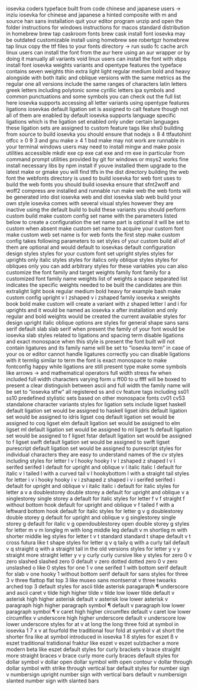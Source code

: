 iosevka coders typeface built from code chinese and japanese users → inziu iosevka for chinese and japanese a hinted composite with m and source han sans installation quit your editor program unzip and open the folder instructions for windows instructions for macos standard distribution in homebrew brew tap caskroom fonts brew cask install font iosevka may be outdated customizable install using homebrew see robertgzr homebrew tap linux copy the ttf files to your fonts directory → run sudo fc cache arch linux users can install the font from the aur here using an aur wrapper or by doing it manually all variants void linux users can install the font with xbps install font iosevka weights variants and opentype features the typeface contains seven weights thin extra light light regular medium bold and heavy alongside with both italic and oblique versions with the same metrics as the regular one all versions include the same ranges of characters latin letters greek letters including polytonic some cyrillic letters ipa symbols and common punctuations and some symbols you can check out the full list here iosevka supports accessing all letter variants using opentype features ligations iosevkas default ligation set is assigned to calt feature though not all of them are enabled by default iosevka supports language specific ligations which is the ligation set enabled only under certain languages these ligation sets are assigned to custom feature tags like xhs0 building from source to build iosevka you should ensure that nodejs ≥ 8 4 ttfautohint otfcc ≥ 0 9 3 and gnu make ≥ 4 1 bsd make may not work are runnable in your terminal windows users may need to install mingw and make posix utilities accessible mkdir exe cp exe cat exe and rm exe in particular from command prompt utilities provided by git for windows or msys2 works fine install necessary libs by npm install if youve installed them upgrade to the latest make or gmake you will find ttfs in the dist directory building the web font the webfonts directory is used to build iosevka for web font uses to build the web fonts you should build iosevka ensure that sfnt2woff and woff2 compress are installed and runnable run make web the web fonts will be generated into dist iosevka web and dist iosevka slab web build your own style iosevka comes with several visual styles however they are inactive using the default build to build these variants you should perform custom build make custom config set name with the parameters listed below to create a configuration the set name part is optional it will be set to custom when absent make custom set name to acquire your custom font make custom web set name is for web fonts the first step make custom config takes following parameters to set styles of your custom build all of them are optional and would default to iosevkas default configuration design styles styles for your custom font set upright styles styles for uprights only italic styles styles for italics only oblique styles styles for obliques only you can add arbitrary styles for these variables you can also customize the font family and target weights family font family for a customized font family name weights list of weights a space separated list indicates the specific weights needed to be built the candidates are thin extralight light book regular medium bold heavy for example bash make custom config upright v l zshaped v i zshaped family iosevka x weights book bold make custom will create a variant with z shaped letter l and i for uprights and it would be named as iosevka x after installation and only regular and bold weights would be created the current available styles for design upright italic oblique options are styles for general shape sans sans serif default slab slab serif when present the family of your font would be iosevka slab styles related to ligations and spacing term disable ligations and exact monospace when this style is present the font built will not contain ligatures and its family name will be set to “iosevka term” in case of your os or editor cannot handle ligatures correctly you can disable ligations with it termlig similar to term the font is exact monospace to make fontconfig happy while ligations are still present type make some symbols like arrows → and mathematical operators full width stress fw when included full width characters varying form u ff00 to u ffff will be boxed to present a clear distinguish between ascii and full width the family name will be set to “iosevka stfw” all registered ss and cv feature tags including ss01 ss10 predefined stylistic sets based on other monospace fonts cv01 cv53 standalone character variants styles for ligation sets include ligset haskell default ligation set would be assigned to haskell ligset idris default ligation set would be assigned to idris ligset coq default ligation set would be assigned to coq ligset elm default ligation set would be assigned to elm ligset ml default ligation set would be assigned to ml ligset fs default ligation set would be assigned to f ligset fstar default ligation set would be assigned to f ligset swift default ligation set would be assigned to swift ligset purescript default ligation set would be assigned to purescript styles for individual characters they are easy to understand names of the cv styles including styles for letter l v l hooky hooky l v l zshaped z shaped l v l serifed serifed l default for upright and oblique v l italic italic l default for italic v l tailed l with a curved tail v l hookybottom l with a straight tail styles for letter i v i hooky hooky i v i zshaped z shaped i v i serifed serifed i default for upright and oblique v i italic italic i default for italic styles for letter a v a doublestorey double storey a default for upright and oblique v a singlestorey single storey a default for italic styles for letter f v f straight f without bottom hook default for upright and oblique v f tailed f with a leftward bottom hook default for italic styles for letter g v g doublestorey double storey g default for upright and oblique v g singlestorey single storey g default for italic v g opendoublestorey open double storey g styles for letter m v m longleg m with long middle leg default v m shortleg m with shorter middle leg styles for letter t v t standard standard t shape default v t cross futura like t shape styles for letter q v q taily q with a curly tail default v q straight q with a straight tail in the old versions styles for letter y v y straight more straight letter y v y curly curly cursive like y styles for zero 0 v zero slashed slashed zero 0 default v zero dotted dotted zero 0 v zero unslashed o like 0 styles for one 1 v one serifed 1 with bottom serif default for slab v one hooky 1 without bottom serif default for sans styles for three 3 v three flattop flat top 3 like museo sans montserrat v three twoarks arched top 3 default styles for ascii tilde asterisk paragaraph ¶ underscore and ascii caret v tilde high higher tilde v tilde low lower tilde default v asterisk high higher asterisk default v asterisk low lower asterisk v paragraph high higher paragraph symbol ¶ default v paragraph low lower paragraph symbol ¶ v caret high higher circumflex default v caret low lower circumflex v underscore high higher underscore default v underscore low lower underscore styles for at v at long the long three fold at symbol in iosevka 1 7 x v at fourfold the traditional four fold at symbol v at short the shorter fira like at symbol introduced in iosevka 1 8 styles for eszet ß v eszet traditional tratidional fraktur like eszet v eszet sulzbacher a more modern beta like eszet default styles for curly brackets v brace straight more straight braces v brace curly more curly braces default styles for dollar symbol v dollar open dollar symbol with open contour v dollar through dollar symbol with strike through vertical bar default styles for number sign v numbersign upright number sign with vertical bars default v numbersign slanted number sign with slanted bars